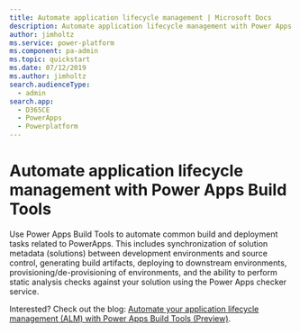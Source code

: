 ```yaml
---
title: Automate application lifecycle management | Microsoft Docs
description: Automate application lifecycle management with Power Apps Build Tools
author: jimholtz
ms.service: power-platform
ms.component: pa-admin
ms.topic: quickstart
ms.date: 07/12/2019
ms.author: jimholtz
search.audienceType: 
  - admin
search.app: 
  - D365CE
  - PowerApps
  - Powerplatform
---
```

# Automate application lifecycle management with Power Apps Build Tools

Use Power Apps Build Tools to automate common build and deployment tasks related to PowerApps. This includes synchronization of solution metadata (solutions) between development environments and source control, generating build artifacts, deploying to downstream environments, provisioning/de-provisioning of environments, and the ability to perform static analysis checks against your solution using the Power Apps checker service.

Interested? Check out the blog: [Automate your application lifecycle management (ALM) with Power Apps Build Tools (Preview)](https://powerapps.microsoft.com/blog/automate-your-application-lifecycle-management-alm-with-powerapps-build-tools-preview/).